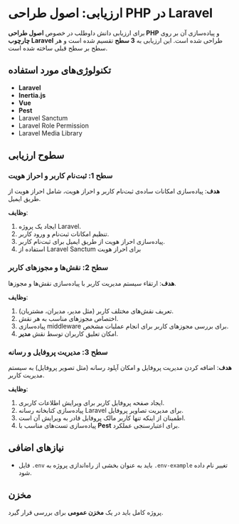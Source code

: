 # ارزیابی: اصول طراحی PHP در Laravel

برای ارزیابی دانش داوطلب در خصوص **اصول طراحی PHP** و پیاده‌سازی آن بر روی **چارچوب Laravel** طراحی شده است. این ارزیابی به **3 سطح** تقسیم شده است و هر سطح بر سطح قبلی ساخته شده است.

## تکنولوژی‌های مورد استفاده

- **Laravel**
- **Inertia.js**
- **Vue**
- **Pest**
- Laravel Sanctum
- Laravel Role Permission
- Laravel Media Library

## سطوح ارزیابی

### سطح 1: ثبت‌نام کاربر و احراز هویت

**هدف**: پیاده‌سازی امکانات ساده‌ی ثبت‌نام کاربر و احراز هویت، شامل احراز هویت از طریق ایمیل.

**وظایف**:

1. ایجاد یک پروژه Laravel.
2. تنظیم امکانات ثبت‌نام و ورود کاربر.
3. پیاده‌سازی احراز هویت از طریق ایمیل برای ثبت‌نام کاربر.
4. استفاده از Laravel Sanctum برای احراز هویت 

### سطح 2: نقش‌ها و مجوزهای کاربر

**هدف**: ارتقاء سیستم مدیریت کاربر با پیاده‌سازی نقش‌ها و مجوزها.

**وظایف**:

1. تعریف نقش‌های مختلف کاربر (مثل مدیر، مدیران، مشتریان).
2. اختصاص مجوزهای مناسب به هر نقش.
3. پیاده‌سازی middleware  برای بررسی مجوزهای کاربر برای انجام عملیات مشخص.
4. امکان تعلیق کاربران توسط نقش **مدیر**.

### سطح 3: مدیریت پروفایل و رسانه

**هدف**: اضافه کردن مدیریت پروفایل و امکان آپلود رسانه (مثل تصویر پروفایل) به سیستم مدیریت کاربر.

**وظایف**:

1. ایجاد صفحه پروفایل کاربر برای ویرایش اطلاعات کاربری.
2. پیاده‌سازی کتابخانه رسانه Laravel برای مدیریت تصاویر پروفایل.
3. اطمینان از اینکه تنها کاربر مالک پروفایل قادر به ویرایش آن است.
4. پیاده‌سازی تست‌های مناسب با **Pest** برای اعتبارسنجی عملکرد.

## نیازهای اضافی

- فایل `.env` باید به عنوان بخشی از راه‌اندازی پروژه به `.env-example` تغییر نام داده شود.

## مخزن

پروژه کامل باید در یک **مخزن عمومی** برای بررسی قرار گیرد.


